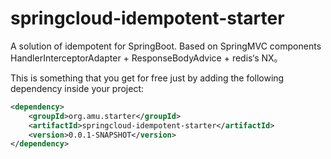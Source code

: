 # springcloud-idempotent-starter

A solution of idempotent for SpringBoot.
Based on SpringMVC components HandlerInterceptorAdapter + ResponseBodyAdvice + redis‘s NX。

This is something that you get for free just by adding the following dependency inside your project:

```xml
<dependency>
	<groupId>org.amu.starter</groupId>
	<artifactId>springcloud-idempotent-starter</artifactId>
	<version>0.0.1-SNAPSHOT</version>
</dependency>
```
